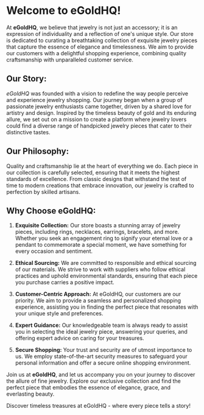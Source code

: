 
# Welcome to eGoldHQ!

At **eGoldHQ**, we believe that jewelry is not just an accessory; it is an expression of individuality and a reflection of one's unique style. Our store is dedicated to curating a breathtaking collection of exquisite jewelry pieces that capture the essence of elegance and timelessness. We aim to provide our customers with a delightful shopping experience, combining quality craftsmanship with unparalleled customer service.

## Our Story:

*eGoldHQ* was founded with a vision to redefine the way people perceive and experience jewelry shopping. Our journey began when a group of passionate jewelry enthusiasts came together, driven by a shared love for artistry and design. Inspired by the timeless beauty of gold and its enduring allure, we set out on a mission to create a platform where jewelry lovers could find a diverse range of handpicked jewelry pieces that cater to their distinctive tastes.

## Our Philosophy:

Quality and craftsmanship lie at the heart of everything we do. Each piece in our collection is carefully selected, ensuring that it meets the highest standards of excellence. From classic designs that withstand the test of time to modern creations that embrace innovation, our jewelry is crafted to perfection by skilled artisans.

## Why Choose eGoldHQ:

1. **Exquisite Collection:** Our store boasts a stunning array of jewelry pieces, including rings, necklaces, earrings, bracelets, and more. Whether you seek an engagement ring to signify your eternal love or a pendant to commemorate a special moment, we have something for every occasion and sentiment.

2. **Ethical Sourcing:** We are committed to responsible and ethical sourcing of our materials. We strive to work with suppliers who follow ethical practices and uphold environmental standards, ensuring that each piece you purchase carries a positive impact.

3. **Customer-Centric Approach:** At eGoldHQ, our customers are our priority. We aim to provide a seamless and personalized shopping experience, assisting you in finding the perfect piece that resonates with your unique style and preferences.

4. **Expert Guidance:** Our knowledgeable team is always ready to assist you in selecting the ideal jewelry piece, answering your queries, and offering expert advice on caring for your treasures.

5. **Secure Shopping:** Your trust and security are of utmost importance to us. We employ state-of-the-art security measures to safeguard your personal information and offer a secure online shopping environment.

Join us at **eGoldHQ**, and let us accompany you on your journey to discover the allure of fine jewelry. Explore our exclusive collection and find the perfect piece that embodies the essence of elegance, grace, and everlasting beauty.

Discover timeless treasures at eGoldHQ - where every piece tells a story!